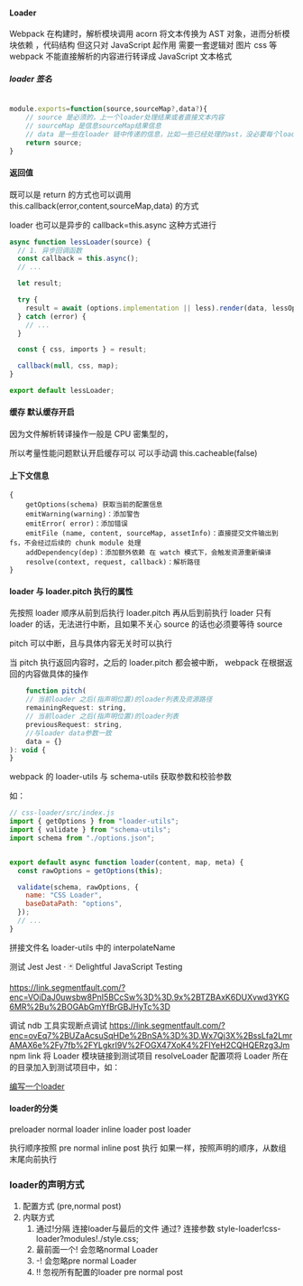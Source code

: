 #### Loader

Webpack 在构建时，解析模块调用 acorn 将文本传换为 AST 对象，进而分析模块依赖
，代码结构
但这只对 JavaScript 起作用
需要一套逻辑对 图片 css 等 webpack 不能直接解析的内容进行转译成 JavaScript 文本格式

##### loader 签名

```JavaScript

module.exports=function(source,sourceMap?,data?){
    // source 是必须的，上一个loader处理结果或者直接文本内容
    // sourceMap 是信息sourceMap结果信息
    // data 是一些在loader 链中传递的信息，比如一些已经处理的ast，没必要每个loader再处理
    return source;
}

```

#### 返回值

既可以是 return 的方式也可以调用 this.callback(error,content,sourceMap,data)
的方式

loader 也可以是异步的
callback=this.async 这种方式进行

```JavaScript
async function lessLoader(source) {
  // 1. 异步回调函数
  const callback = this.async();
  // ...

  let result;

  try {
    result = await (options.implementation || less).render(data, lessOptions);
  } catch (error) {
    // ...
  }

  const { css, imports } = result;

  callback(null, css, map);
}

export default lessLoader;
```

#### 缓存 默认缓存开启

因为文件解析转译操作一般是 CPU 密集型的，

所以考量性能问题默认开启缓存可以
可以手动调
this.cacheable(false)

#### 上下文信息

```
{
    getOptions(schema) 获取当前的配置信息
    emitWarning(warning)：添加警告
    emitError( error)：添加错误
    emitFile (name, content, sourceMap, assetInfo)：直接提交文件输出到 fs，不会经过后续的 chunk module 处理
    addDependency(dep)：添加额外依赖 在 watch 模式下，会触发资源重新编译
    resolve(context, request, callback)：解析路径
}

```

#### loader 与 loader.pitch 执行的属性

先按照 loader 顺序从前到后执行 loader.pitch
再从后到前执行 loader
只有 loader 的话，无法进行中断，且如果不关心 source 的话也必须要等待 source

pitch 可以中断，且与具体内容无关时可以执行

当 pitch 执行返回内容时，之后的 loader.pitch 都会被中断，
webpack 在根据返回的内容做具体的操作

```JavaScript
    function pitch(
    // 当前loader 之后(指声明位置)的loader列表及资源路径
    remainingRequest: string,
    // 当前loader 之后(指声明位置)的loader列表
    previousRequest: string,
    //与loader data参数一致
    data = {}
): void {
}
```

webpack 的 loader-utils 与 schema-utils
获取参数和校验参数

如：

```JavaScript
// css-loader/src/index.js
import { getOptions } from "loader-utils";
import { validate } from "schema-utils";
import schema from "./options.json";


export default async function loader(content, map, meta) {
  const rawOptions = getOptions(this);

  validate(schema, rawOptions, {
    name: "CSS Loader",
    baseDataPath: "options",
  });
  // ...
}

```

拼接文件名
loader-utils 中的 interpolateName

测试 Jest
Jest · 🃏 Delightful JavaScript Testing

https://link.segmentfault.com/?enc=VOiDaJ0uwsbw8PnI5BCcSw%3D%3D.9x%2BTZBAxK6DUXvwd3YKG6MR%2Bu%2BOGAbGmYfBrGBJHyTc%3D

调试
ndb 工具实现断点调试 https://link.segmentfault.com/?enc=ovEq7%2BUZaAcsuSqHDe%2BnSA%3D%3D.Wx7Qj3X%2BssLfa2LmrAMAX6e%2Fy7fb%2FYLgkrI9V%2FOGX47XoK4%2FIYeH2CQHQERzg3Jm
npm link 将 Loader 模块链接到测试项目
resolveLoader 配置项将 Loader 所在的目录加入到测试项目中，如：

[编写一个loader](https://webpack.docschina.org/contribute/writing-a-loader/)


#### loader的分类
preloader
normal loader
inline loader
post loader

执行顺序按照 pre normal inline post 执行
如果一样，按照声明的顺序，从数组末尾向前执行
### loader的声明方式
1. 配置方式 (pre,normal post)
2. 内联方式
   1. 通过!分隔 连接loader与最后的文件 通过? 连接参数
      style-loader!css-loader?modules!./style.css;
   2. 最前面一个! 会忽略normal Loader
   3. -! 会忽略pre normal Loader
   4. !! 忽视所有配置的loader pre normal post